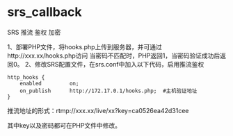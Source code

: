 # srs_callback
SRS 推流 鉴权 加密

1、部署PHP文件，将hooks.php上传到服务器，并可通过http://xxx.xx/hooks.php访问
   当密码不匹配时，PHP返回1，当密码验证成功后返回0。
2、修改SRS配置文件，在srs.conf中加入以下代码，启用推流鉴权


    http_hooks {
        enabled         on;
        on_publish      http://172.17.0.1/hooks.php;  #主机验证地址
    }
    
推流地址的形式：rtmp://xxx.xx/live/xx?key=ca0526ea42d31cee

其中key以及密码都可在PHP文件中修改。
